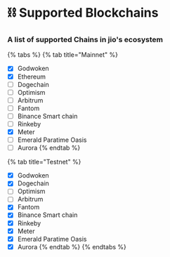 # ⛓ Supported Blockchains

### A list of supported Chains in jio's ecosystem

{% tabs %}
{% tab title="Mainnet" %}
* [x] Godwoken
* [x] Ethereum
* [ ] Dogechain
* [ ] Optimism
* [ ] Arbitrum
* [ ] Fantom
* [ ] Binance Smart chain
* [ ] Rinkeby
* [x] Meter
* [ ] Emerald Paratime Oasis
* [ ] Aurora
{% endtab %}

{% tab title="Testnet" %}
* [x] Godwoken
* [x] Dogechain
* [ ] Optimism
* [ ] Arbitrum
* [x] Fantom
* [x] Binance Smart chain
* [x] Rinkeby
* [x] Meter
* [x] Emerald Paratime Oasis
* [x] Aurora
{% endtab %}
{% endtabs %}
